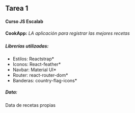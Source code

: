 ## Tarea 1
#### Curso JS Escalab
####
**CookApp:**
*LA aplicación para registrar las mejores recetas*
###
##### Librerías utilizadas:
* Estilos: Reactstrap*
* Iconos: React-feather*
* Navbar: Material UI*
* Router: react-router-dom*
* Banderas: country-flag-icons*

##### Data:
Data de recetas propias
